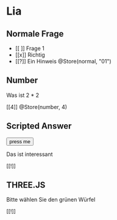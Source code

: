 <!--
dark: true
script: https://cdnjs.cloudflare.com/ajax/libs/three.js/0.159.0/three.min.js
script: https://code.jquery.com/jquery-3.7.1.min.js
script: global.js
script: scene.js

@Store
<script>
    const q = Q("@0");
    q.tries++;
    q.input = @input;
    let result = true;
    if (typeof(@input) == "object")
    {
        for (let i = 0; i < q.input.length; i++)
            result = result && (q.input[i] == @1[i])
    }
    else
    {
        result = @input == @1;
    }
    if (result)
        G().send(q);
    result;
</script>
@end

@Test
<script>
    const q = Q(@0);
    alert(@0);
    alert(@input);
</script>
@end
-->
# Lia 



## Normale Frage

- [[ ]] Frage 1
- [[x]] Richtig
- [[?]] Ein Hinweis
@Store(normal, "01")

## Number

Was ist 2 * 2

[[4]]
@Store(number, 4)

## Scripted Answer

<lia-keep>
    <input type="button" id="testBtn" value="press me"/>
</lia-keep>
<script>
    let elem = document.getElementById("testBtn");
    elem.addEventListener("click",()=>{
        Q("scripted").result = true;
    });
    Q("scripted").result = false;
    console.log("initialized");
</script>

Das ist interessant

[[!]]
<script>
    const scripted = Q("scripted");
    scripted.tries++;

    if (scripted.result)
    {
        G().send(scripted);
    }

    scripted.result;
</script>

## THREE.JS


<lia-keep>
    <div id="canvas""></div>
</lia-keep>

<script>
    createScene();
</script>

Bitte wählen Sie den grünen Würfel

[[!]]
<script>
    const cube = Q("cube");
    cube.tries++;
    if (cube.selected)
        G().send(cube);
    cube.selected;
</script>